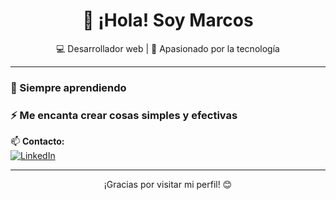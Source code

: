 <h1 align="center">👋 ¡Hola! Soy Marcos</h1>

<p align="center">
  💻 Desarrollador web | 🚀 Apasionado por la tecnología
</p>

---

### 🌱 Siempre aprendiendo  
### ⚡ Me encanta crear cosas simples y efectivas  

📫 **Contacto:**  
[![LinkedIn](https://img.shields.io/badge/LinkedIn-0A66C2?style=for-the-badge&logo=linkedin&logoColor=white)](https://www.linkedin.com/in/marcos-zingaretti/)  

---

<p align="center">¡Gracias por visitar mi perfil! 😊</p>
